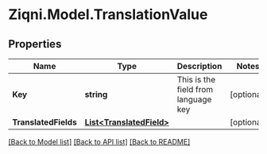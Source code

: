 
# Ziqni.Model.TranslationValue

## Properties

Name | Type | Description | Notes
------------ | ------------- | ------------- | -------------
**Key** | **string** | This is the field from language key | [optional] 
**TranslatedFields** | [**List&lt;TranslatedField&gt;**](TranslatedField.md) |  | [optional] 

[[Back to Model list]](../README.md#documentation-for-models)
[[Back to API list]](../README.md#documentation-for-api-endpoints)
[[Back to README]](../README.md)


